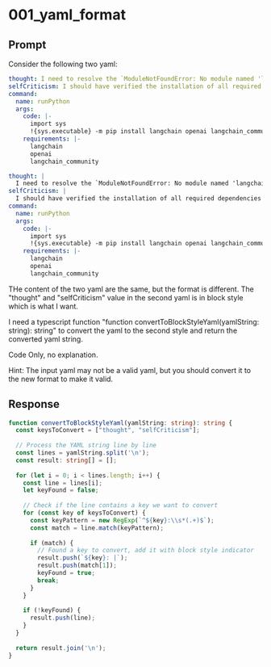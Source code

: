 # 001_yaml_format

## Prompt

Consider the following two yaml:

```yaml
thought: I need to resolve the `ModuleNotFoundError: No module named 'langchain_community'` error by ensuring that all necessary dependencies are correctly installed.
selfCriticism: I should have verified the installation of all required dependencies before running the code.
command:
  name: runPython
  args:
    code: |-
      import sys
      !{sys.executable} -m pip install langchain openai langchain_community
    requirements: |-
      langchain
      openai
      langchain_community
```

```yaml
thought: |
  I need to resolve the `ModuleNotFoundError: No module named 'langchain_community'` error by ensuring that all necessary dependencies are correctly installed.
selfCriticism: |
  I should have verified the installation of all required dependencies before running the code.
command:
  name: runPython
  args:
    code: |-
      import sys
      !{sys.executable} -m pip install langchain openai langchain_community
    requirements: |-
      langchain
      openai
      langchain_community
```

THe content of the two yaml are the same, but the format is different. The "thought" and "selfCriticism" value in the second yaml is in block style which is what I want. 

I need a typescript function "function convertToBlockStyleYaml(yamlString: string): string" to convert the yaml to the second style and return the converted yaml string.

Code Only, no explanation.

Hint: The input yaml may not be a valid yaml, but you should convert it to the new format to make it valid.

## Response

```typescript
function convertToBlockStyleYaml(yamlString: string): string {
  const keysToConvert = ["thought", "selfCriticism"];
  
  // Process the YAML string line by line
  const lines = yamlString.split('\n');
  const result: string[] = [];
  
  for (let i = 0; i < lines.length; i++) {
    const line = lines[i];
    let keyFound = false;
    
    // Check if the line contains a key we want to convert
    for (const key of keysToConvert) {
      const keyPattern = new RegExp(`^${key}:\\s*(.+)$`);
      const match = line.match(keyPattern);
      
      if (match) {
        // Found a key to convert, add it with block style indicator
        result.push(`${key}: |`);
        result.push(match[1]);
        keyFound = true;
        break;
      }
    }
    
    if (!keyFound) {
      result.push(line);
    }
  }
  
  return result.join('\n');
}
```

